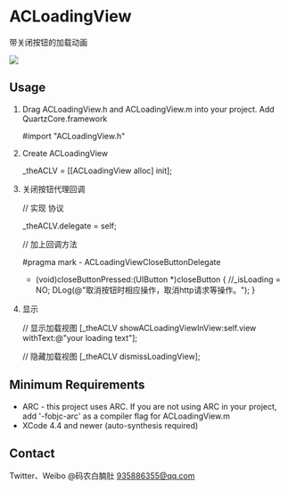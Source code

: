 # ACLoadingView

带关闭按钮的加载动画


<img src="https://github.com/albertgh/ACLoadingView/raw/master/screenshot.png"/>


## Usage

1) Drag ACLoadingView.h and ACLoadingView.m into your project.  Add QuartzCore.framework

    #import "ACLoadingView.h"
    
	
2) Create ACLoadingView
	
    _theACLV = [[ACLoadingView alloc] init];
    

3) 关闭按钮代理回调

 	// 实现 <ACLVCloseButtonDelegate> 协议

	_theACLV.delegate = self;

 	// 加上回调方法

 	#pragma mark - ACLoadingViewCloseButtonDelegate

	- (void)closeButtonPressed:(UIButton *)closeButton
	{
	    //_isLoading = NO;
	    DLog(@"取消按钮时相应操作，取消http请求等操作。");
	}

4) 显示
	
	// 显示加载视图
    [_theACLV showACLoadingViewInView:self.view withText:@"your loading text"];

    // 隐藏加载视图
    [_theACLV dismissLoadingView];





Minimum Requirements
--------------------
* ARC - this project uses ARC. If you are not using ARC in your project, add '-fobjc-arc' as a compiler flag for ACLoadingView.m
* XCode 4.4 and newer (auto-synthesis required)


## Contact

Twitter、Weibo @码农白腩肚
935886355@qq.com

